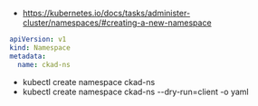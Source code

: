 - https://kubernetes.io/docs/tasks/administer-cluster/namespaces/#creating-a-new-namespace

```yaml
apiVersion: v1
kind: Namespace
metadata:
  name: ckad-ns
```
- kubectl create namespace ckad-ns
- kubectl create namespace ckad-ns --dry-run=client -o yaml